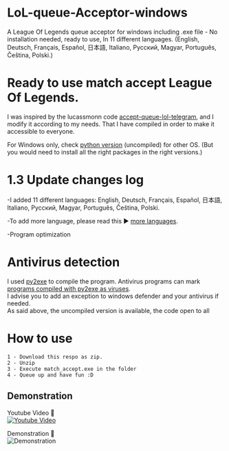 # LoL-queue-Acceptor-windows
A League Of Legends queue acceptor for windows including .exe file - No installation needed, ready to use, In 11 different languages. (English, Deutsch, Français, Español, 日本語, Italiano, Русский, Magyar, Português, Čeština, Polski.)

# Ready to use match accept League Of Legends.
I was inspired by the lucassmonn code
[accept-queue-lol-telegram](https://github.com/lucassmonn/accept-queue-lol-telegram), and I modify it according to my needs. That I have compiled in order to make it accessible to everyone.

For Windows only, check [python version](https://github.com/reusteur73/LoL_auto_queue_acceptor) (uncompiled) for other OS. (But you would need to install all the right packages in the right versions.)

# 1.3 Update changes log

-I added 11 different languages:
English, Deutsch, Français, Español, 日本語, Italiano, Русский, Magyar, Português, Čeština, Polski.

-To add more language, please read this ► [more languages](https://github.com/reusteur73/LoL-queue-Acceptor-windows/tree/master/lib).

-Program optimization


# Antivirus detection

I used [py2exe](http://www.py2exe.org/) to compile the program.
Antivirus programs can mark [programs compiled with py2exe as viruses](https://security.stackexchange.com/questions/139190/py2exe-creates-a-virus).  
I advise you to add an exception to windows defender and your antivirus if needed.  
As said above, the uncompiled version is available, the code open to all

# How to use

    1 - Download this respo as zip.  
    2 - Unzip  
    3 - Execute match_accept.exe in the folder  
    4 - Queue up and have fun :D

## Demonstration

Youtube Video 🔻  
[![Youtube Video](https://i.imgur.com/IIypOoA.png)](https://www.youtube.com/watch?v=PhC0DqfPZyw)


Demonstration 🔻  
![Demonstration](2.gif)

